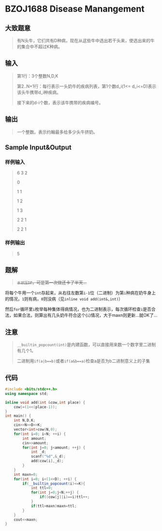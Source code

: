 # BZOJ1688 Disease Manangement

## 大致题意

> 有N头牛，它们共有D种病，现在从这些牛中选出若干头来，使选出来的牛的集合中不超过K种病。

## 输入

> 第1行：3个整数N,D,K
>
> 第2..N+1行：每行表示一头奶牛的疾病列表，第1个数d_i(1<= d_i<=D)表示该头牛携带d_i种疾病。
>
> 接下来的d-i个数，表示该牛携带的疾病编号。

## 输出

> 一个整数。表示约翰最多给多少头牛挤奶。

## Sample Input&Output

### 样例输入

> 6 3 2
> 
> 0
> 
> 1 1
> 
> 1 2
> 
> 1 3
> 
> 2 2 1
> 
> 2 2 1

### 样例输出

> 5

## 题解

> <del>`水状压DP`，可是第一次做还卡了半天...</del>

将每个牛用一个`int`存起来，从右往左数第`i-1`位（二进制）为第`i`种病在奶牛身上的情况，`1`则有病，`0`则没病（见`inline void add(int&,int)`）

然后`for`循环里`i`枚举每种集体得病情况，也为二进制表示，每次循环检查`i`是否合法，如果合法，则算出有几头奶牛符合这个(`i`)情况，大于maxn则更新...就OK了...

## 注意
> `__builtin_popcount(int)`是内建函数，可以直接用来数一个数字里二进制有几个1。
>
> 二进制用`if(a|b==b)`或者`if(a&b==a)`检查a是否为b二进制意义上的子集

## 代码

```cpp
#include <bits/stdc++.h>
using namespace std;

inline void add(int &cow,int place) {
    cow|=(1<<(place-1));
}
int main() {
    int N,D,K;
    cin>>N>>D>>K;
    vector<int>cow(N,0);
    for(int i=0; i<N; ++i) {
        int amount;
        cin>>amount;
        for(int j=0; j<amount; ++j) {
            int _d;
            scanf("%d",&_d);
            add(cow[i],_d);
        }
    }
    int maxn=0;
    for(int i=0; i<(1<<D); ++i) {
        if(__builtin_popcount(i)<=K){
            int ttl=0;
            for(int j=0;j<N;++j) {
                if((cow[j]|i)==i)ttl++;
            }
            if(ttl>maxn)maxn=ttl;
        }
    }
    cout<<maxn;
}
```